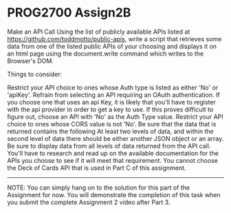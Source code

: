 # PROG2700 Assign2B
Make an API Call
Using the list of publicly available APIs listed at https://github.com/toddmotto/public-apis, write a script that retrieves some data from one of the listed public APIs of your choosing and displays it on an html page using the document.write command which writes to the Browser's DOM.

Things to consider:

Restrict your API choice to ones whose Auth type is listed as either 'No' or 'apiKey'. Refrain from selecting an API requiring an OAuth authentication.
If you choose one that uses an api Key, it is likely that you'll have to register with the api provider in order to get a key to use. If this proves difficult to figure out, choose an API with 'No' as the Auth Type value.
Restrict your API choice to ones whose CORS value is not 'No'.
Be sure that the data that is returned contains the following
At least two levels of data, and within the second level of data there should be either another JSON object or an array. Be sure to display data from all levels of data returned from the API call. You'll have to research and read up on the available documentation for the APIs you choose to see if it will meet that requirement.
You cannot choose the Deck of Cards API that is used in Part C of this assignment.

-------------------

NOTE: You can simply hang on to the solution for this part of the Assignment for now. You will demonstrate the completion of this task when you submit the complete Assignment 2 video after Part 3.
